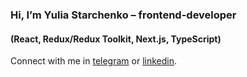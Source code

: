 ### Hi, I’m Yulia Starchenko – frontend-developer
#### (React, Redux/Redux Toolkit, Next.js, TypeScript)
Connect with me in [telegram](http://t.me/julia_amake) or [linkedin](https://www.linkedin.com/in/julia-amake/).


<!--
**julia-amake/julia-amake** is a ✨ _special_ ✨ repository because its `README.md` (this file) appears on your GitHub profile.

Here are some ideas to get you started:

- 🔭 I’m currently working on ...
- 🌱 I’m currently learning ...
- 👯 I’m looking to collaborate on ...
- 🤔 I’m looking for help with ...
- 💬 Ask me about ...
- 📫 How to reach me: ...
- 😄 Pronouns: ...
- ⚡ Fun fact: ...
-->
